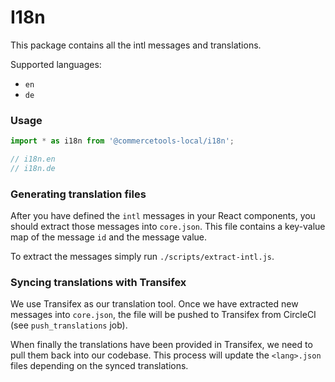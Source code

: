# I18n

This package contains all the intl messages and translations.

Supported languages:

- `en`
- `de`

### Usage

```js
import * as i18n from '@commercetools-local/i18n';

// i18n.en
// i18n.de
```

### Generating translation files

After you have defined the `intl` messages in your React components, you should extract those messages into `core.json`. This file contains a key-value map of the message `id` and the message value.

To extract the messages simply run `./scripts/extract-intl.js`.

### Syncing translations with Transifex

We use Transifex as our translation tool. Once we have extracted new messages into `core.json`, the file will be pushed to Transifex from CircleCI (see `push_translations` job).

When finally the translations have been provided in Transifex, we need to pull them back into our codebase. This process will update the `<lang>.json` files depending on the synced translations.
